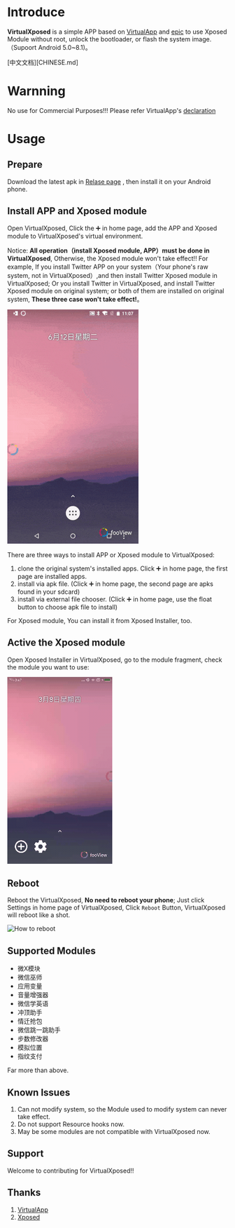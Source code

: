 # Introduce

**VirtualXposed** is a simple APP based on [VirtualApp](https://github.com/asLody/VirtualApp) and [epic](https://github.com/tiann/epic) to use Xposed Module without root, unlock the bootloader, or flash the system image.（Supoort Android 5.0~8.1)。

[中文文档][CHINESE.md]

# Warnning

No use for Commercial Purposes!!!  Please refer VirtualApp's [declaration](https://github.com/asLody/VirtualApp) 

# Usage

## Prepare

Download the latest apk in [Relase page](https://github.com/android-hacker/VirtualXposed/releases) , then install it on your Android phone.

## Install APP and Xposed module

Open VirtualXposed, Click the ➕ in home page, add the APP and Xposed module to VirtualXposed's virtual environment.

Notice: **All operation（install Xposed module, APP）must be done in VirtualXposed**, Otherwise, the Xposed module won't take effect!! For example, If you install Twitter APP on your system（Your phone's raw system, not in VirtualXposed）,and then install Twitter Xposed module in VirtualXposed; Or you install Twitter in VirtualXposed, and install Twitter Xposed module on original system; or both of them are installed on original system, **These three case won't take effect!**。

![How to install](https://raw.githubusercontent.com/tiann/arts/master/vxp_install.gif)

There are three ways to install APP or Xposed module to VirtualXposed:

1. clone the original system's installed apps. Click ➕ in home page, the first page are installed apps.
2. install via apk file. (Click ➕ in home page, the second page are apks found in your sdcard)
3. install via external file chooser. (Click ➕ in home page, use the float button to choose apk file to install)

For Xposed module, You can install it from Xposed Installer, too.

## Active the Xposed module

Open Xposed Installer in VirtualXposed, go to the module fragment, check the module you want to use:

![How to active module](https://raw.githubusercontent.com/tiann/arts/master/vxp_active.gif)

## Reboot

Reboot the VirtualXposed, **No need to reboot your phone**; Just click Settings in home page of VirtualXposed, Click `Reboot` Button, VirtualXposed will reboot like a shot. 

![How to reboot](https://raw.githubusercontent.com/tiann/arts/master/vxp_.gif)

## Supported Modules

- 微X模块
- 微信巫师
- 应用变量
- 音量增强器
- 微信学英语
- 冲顶助手
- 情迁抢包
- 微信跳一跳助手
- 步数修改器
- 模拟位置
- 指纹支付

Far more than above.

## Known Issues

1. Can not modify system, so the Module used to modify system can never take effect.
2. Do not support Resource hooks now.
3. May be some modules are not compatible with VirtualXposed now.

## Support

Welcome to contributing for VirtualXposed!!


## Thanks

1. [VirtualApp](https://github.com/asLody/VirtualApp)
2. [Xposed](https://github.com/rovo89/Xposed)